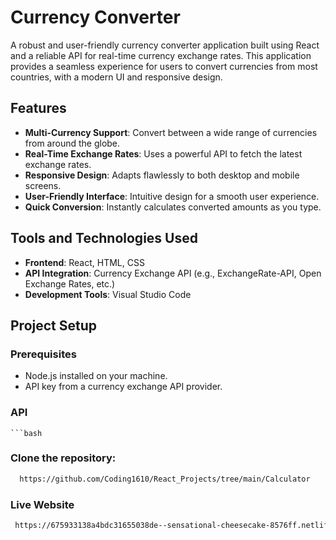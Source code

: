 # Currency Converter

A robust and user-friendly currency converter application built using React and a reliable API for real-time currency exchange rates. This application provides a seamless experience for users to convert currencies from most countries, with a modern UI and responsive design.

## Features

- **Multi-Currency Support**: Convert between a wide range of currencies from around the globe.
- **Real-Time Exchange Rates**: Uses a powerful API to fetch the latest exchange rates.
- **Responsive Design**: Adapts flawlessly to both desktop and mobile screens.
- **User-Friendly Interface**: Intuitive design for a smooth user experience.
- **Quick Conversion**: Instantly calculates converted amounts as you type.

## Tools and Technologies Used
- **Frontend**: React, HTML, CSS
- **API Integration**: Currency Exchange API (e.g., ExchangeRate-API, Open Exchange Rates, etc.)
- **Development Tools**: Visual Studio Code

## Project Setup

### Prerequisites
- Node.js installed on your machine.
- API key from a currency exchange API provider.

### API
    ```bash
  
### Clone the repository:
   ```bash
     https://github.com/Coding1610/React_Projects/tree/main/Calculator
   ```
### Live Website
   ```bash
    https://675933138a4bdc31655038de--sensational-cheesecake-8576ff.netlify.app/
   ```
